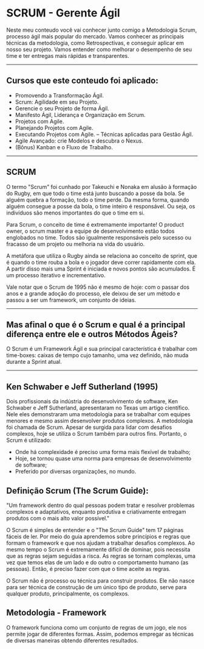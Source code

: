 # **SCRUM - Gerente Ágil**

Neste meu conteudo você vai conhecer junto comigo a Metodologia Scrum, processo ágil mais popular do mercado. 
Vamos conhecer as principais técnicas da metodologia, como Retrospectivas, e conseguir aplicar em nosso seu projeto. 
Vamos entender como melhorar o desempenho de seu time e ter entregas mais rápidas e transparentes.


****

## Cursos que este conteudo foi aplicado:

- Promovendo a Transformação Ágil.
- Scrum: Agilidade em seu Projeto.
- Gerencie o seu Projeto de forma Ágil.
- Manifesto Ágil, Liderança e Organização em Scrum.
- Projetos com Agile.
- Planejando Projetos com Agile.
- Executando Projetos com Agile.
– Técnicas aplicadas para Gestão Ágil.
- Agile Avançado: crie Modelos e descubra o Nexus.
- (Bônus) Kanban e o Fluxo de Trabalho.

****

## SCRUM

O termo "Scrum" foi cunhado por Takeuchi e Nonaka em alusão à formação do Rugby, em que todo o time está junto buscando a posse da bola. Se alguém quebra a formação, todo o time perde. Da mesma forma, quando alguém consegue a posse da bola, o time inteiro é responsável. Ou seja, os indivíduos são menos importantes do que o time em si.

Para Scrum, o conceito de time é extremamente importante! O product owner, o scrum master e a equipe de desenvolvimento estão todos englobados no time. Todos são igualmente responsáveis pelo sucesso ou fracasso de um projeto ou melhoria na vida do usuário.

A metáfora que utiliza o Rugby ainda se relaciona ao conceito de sprint, que é quando o time rouba a bola e o jogador deve correr rapidamente com ela. A partir disso mais uma Sprint é iniciada e novos pontos são acumulados. É um processo iterativo e incrementativo.

Vale notar que o Scrum de 1995 não é mesmo de hoje: com o passar dos anos e a grande adoção do processo, ele deixou de ser um método e passou a ser um framework, um conjunto de ideias.

****

## Mas afinal o que é o Scrum e qual é a principal diferença entre ele e outros Métodos Ágeis?

O Scrum é um Framework Ágil e sua principal característica é trabalhar com time-boxes: caixas de tempo cujo tamanho, uma vez definido, não muda durante a Sprint atual.

****

## Ken Schwaber e Jeff Sutherland (1995)

Dois profissionais da indústria do desenvolvimento de software, Ken Schwaber e Jeff Sutherland, apresentaram no Texas um artigo científico. Nele eles demonstraram uma metodologia para se trabalhar com equipes menores e mesmo assim desenvolver produtos complexos. A metodologia foi chamada de Scrum. Apesar de surgida para lidar com desafios complexos, hoje se utiliza o Scrum também para outros fins. Portanto, o Scrum é utilizado:

- Onde há complexidade é preciso uma forma mais flexível de trabalho;
- Hoje, se tornou quase uma norma para empresas de desenvolvimento de software;
- Preferido por diversas organizações, no mundo.

## Definição Scrum (The Scrum Guide):

"Um framework dentro do qual pessoas podem tratar e resolver problemas complexos e adaptativos, enquanto produtiva e criativamente entregam produtos com o mais alto valor possível."

O Scrum é simples de entender e o "The Scrum Guide" tem 17 páginas fáceis de ler. Por meio do guia aprendemos sobre princípios e regras que formam o framework e que nos ajudam a trabalhar desafios complexos. Ao mesmo tempo o Scrum é extremamente difícil de dominar, pois necessita que as regras sejam seguidas a risca. As regras se tornam complexas, uma vez que temos elas de um lado e do outro o comportamento humano (as pessoas). Então, é preciso fazer com que o time aceite as regras.

O Scrum não é processo ou técnica para construir produtos. Ele não nasce para ser técnica de construção de um único tipo de produto, serve para qualquer produto, principalmente, os complexos.

## Metodologia - Framework

O framework funciona como um conjunto de regras de um jogo, ele nos permite jogar de diferentes formas. Assim, podemos empregar as técnicas de diversas maneiras obtendo diferentes resultados.
